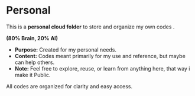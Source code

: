 # Personal
This is a **personal cloud folder** to store and organize my own codes .

**(80% Brain, 20% AI)**

- **Purpose:** Created for my personal needs.  
- **Content:** Codes meant primarily for my use and reference, but maybe can help others.  
- **Note:** Feel free to explore, reuse, or learn from anything here, that way i make it Public. 

All codes are organized for clarity and easy access.
